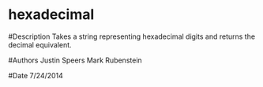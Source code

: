 hexadecimal
===========

#Description
Takes a string representing hexadecimal digits and returns the decimal equivalent.

#Authors
Justin Speers
Mark Rubenstein

#Date
7/24/2014
